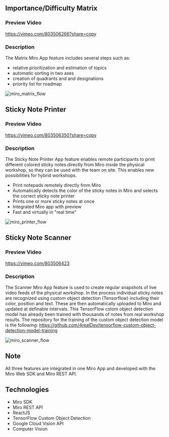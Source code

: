 ## Importance/Difficulty Matrix
### Preview Video
https://vimeo.com/803506266?share=copy

### Description
The Matrix Miro App feature includes several steps such as:
- relative prioritization and estimation of topics
- automatic sorting in two axes
- creation of quadrants and and designations
- priority list for roadmap

![miro_matrix_flow](https://github.com/user-attachments/assets/1dc1bc5e-c1f2-4190-b504-8d5028d08b9d)

## Sticky Note Printer
### Preview Video
https://vimeo.com/803506350?share=copy

### Description
The Sticky Note Printer App feature enables remote participants to print different colored sticky notes directly from Miro inside the physical workshop, so they can be used with the team on site.
This enables new possibilities for hybrid workshops.
- Print notepads remotely directly from Miro
- Automatically detects the color of the sticky notes in Miro and selects the correct sticky note printer
- Prints one or more sticky notes at once
- Integrated Miro app with preview
- Fast and virtually in "real time"

![miro_printer_flow](https://github.com/user-attachments/assets/18c85a77-5fc3-401c-a3d4-9e0405907068)

## Sticky Note Scanner
### Preview Video
https://vimeo.com/803506423

### Description
The Scanner Miro App feature is used to create regular snapshots of live video feeds of the physical workshop. 
In the process individual sticky notes are recognized using custom object detection (Tensorflow) including their color, position and text. 
These are then automatically uploaded to Miro and updated at definable intervals. 
This TensorFlow cstom object detection model has already been trained with thousands of notes from real workshop results.
The repository for the training of the custom object detection model is the following: https://github.com/4realDev/tensorflow-custom-object-detection-model-training

![miro_scanner_flow](https://github.com/user-attachments/assets/12e98bcc-af05-44fc-92d1-e5668a2ae0e1)

## Note
All three features are integrated in one Miro App and developed with the Miro Web SDK and Miro REST API.

 ## Technologies
 - Miro SDK
 - Miro REST API
 - ReactJS
 - TensorFlow Custom Object Detection
 - Google Cloud Vision API
 - Computer Vision
